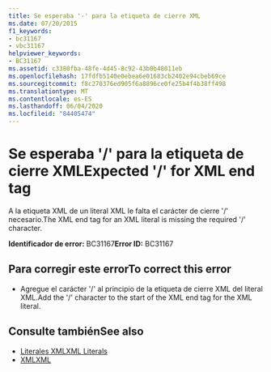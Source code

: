 ```yaml
---
title: Se esperaba '-' para la etiqueta de cierre XML
ms.date: 07/20/2015
f1_keywords:
- bc31167
- vbc31167
helpviewer_keywords:
- BC31167
ms.assetid: c3380fba-48fe-4d45-8c92-43b0b48011eb
ms.openlocfilehash: 17fdfb5140e0ebea6e01683cb2402e94cbeb69ce
ms.sourcegitcommit: f8c270376ed905f6a8896ce0fe25b4f4b38ff498
ms.translationtype: MT
ms.contentlocale: es-ES
ms.lasthandoff: 06/04/2020
ms.locfileid: "84405474"
---
```

# <a name="expected--for-xml-end-tag"></a><span data-ttu-id="8b739-102">Se esperaba '/' para la etiqueta de cierre XML</span><span class="sxs-lookup"><span data-stu-id="8b739-102">Expected '/' for XML end tag</span></span>
<span data-ttu-id="8b739-103">A la etiqueta XML de un literal XML le falta el carácter de cierre '/' necesario.</span><span class="sxs-lookup"><span data-stu-id="8b739-103">The XML end tag for an XML literal is missing the required '/' character.</span></span>  
  
 <span data-ttu-id="8b739-104">**Identificador de error:** BC31167</span><span class="sxs-lookup"><span data-stu-id="8b739-104">**Error ID:** BC31167</span></span>  
  
## <a name="to-correct-this-error"></a><span data-ttu-id="8b739-105">Para corregir este error</span><span class="sxs-lookup"><span data-stu-id="8b739-105">To correct this error</span></span>  
  
- <span data-ttu-id="8b739-106">Agregue el carácter '/' al principio de la etiqueta de cierre XML del literal XML.</span><span class="sxs-lookup"><span data-stu-id="8b739-106">Add the '/' character to the start of the XML end tag for the XML literal.</span></span>  
  
## <a name="see-also"></a><span data-ttu-id="8b739-107">Consulte también</span><span class="sxs-lookup"><span data-stu-id="8b739-107">See also</span></span>

- [<span data-ttu-id="8b739-108">Literales XML</span><span class="sxs-lookup"><span data-stu-id="8b739-108">XML Literals</span></span>](../language-reference/xml-literals/index.md)
- [<span data-ttu-id="8b739-109">XML</span><span class="sxs-lookup"><span data-stu-id="8b739-109">XML</span></span>](../programming-guide/language-features/xml/index.md)
